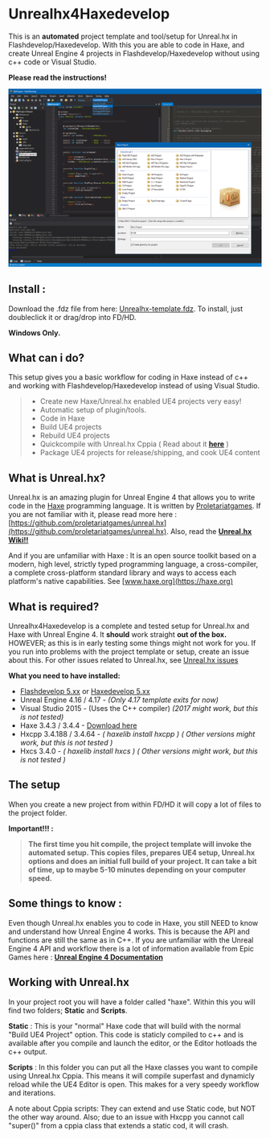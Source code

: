 # Unrealhx4Haxedevelop

This is an **automated** project template and tool/setup for Unreal.hx in Flashdevelop/Haxedevelop. With this you are able to code in Haxe, and create Unreal Engine 4 projects in Flashdevelop/Haxedevelop without using c++ code or Visual Studio.

**Please read the instructions!**

![](Screenshot.jpg?raw=true)

## Install :
Download the .fdz file from here:
[Unrealhx-template.fdz](https://github.com/datee/Unrealhx4Haxedevelop/raw/master/Unrealhx-template.fdz).
To install, just doubleclick it or drag/drop into FD/HD.

**Windows Only.**


## What can i do?
This setup gives you a basic workflow for coding in Haxe instead of c++ and working with Flashdevelop/Haxedevelop instead of using Visual Studio.

>- Create new Haxe/Unreal.hx enabled UE4 projects very easy!
>- Automatic setup of plugin/tools.
>- Code in Haxe
>- Build UE4 projects
>- Rebuild UE4 projects
>- Quickcompile with Unreal.hx Cppia ( Read about it [**here**](https://github.com/proletariatgames/unreal.hx/wiki/Faster-compiler-iteration-with-cppia) )
>- Package UE4 projects for release/shipping, and cook UE4 content
 
## What is Unreal.hx?
Unreal.hx is an amazing plugin for Unreal Engine 4 that allows you to write code in the [Haxe](https://haxe.org) programming language. It is written by [Proletariatgames](http://proletariat.com/).
If you are not familiar with it, please read more here : [https://github.com/proletariatgames/unreal.hx](https://github.com/proletariatgames/unreal.hx). 
Also, read the [**Unreal.hx Wiki!!**](https://github.com/proletariatgames/unreal.hx/wiki)

And if you are unfamiliar with Haxe : It is an open source toolkit based on a modern, high level, strictly typed programming language, a cross-compiler, a complete cross-platform standard library and ways to access each platform's native capabilities. See [www.haxe.org](https://haxe.org)


## What is required?
Unrealhx4Haxedevelop is a complete and tested setup for Unreal.hx and Haxe with Unreal Engine 4. It **should** work straight **out of the box.** HOWEVER; as this is in early testing some things might not work for you. If you run into problems with the project template or setup, create an issue about this. For other issues related to Unreal.hx, see [Unreal.hx issues](https://github.com/proletariatgames/unreal.hx/issues)

**What you need to have installed:**
- [Flashdevelop 5.xx](http://www.flashdevelop.org/) or [Haxedevelop 5.xx](http://haxedevelop.org/)
- Unreal Engine 4.16 / 4.17 - *(Only 4.17 template exits for now)*
- Visual Studio 2015 - (Uses the C++ compiler) *(2017 might work, but this is not tested)*
- Haxe 3.4.3 / 3.4.4 - [Download here](https://haxe.org/download/)
- Hxcpp 3.4.188 / 3.4.64 - *( haxelib install hxcpp )* *( Other versions might work, but this is not tested )*
- Hxcs 3.4.0 - *( haxelib install hxcs )* *( Other versions might work, but this is not tested )*


## The setup
When you create a new project from within FD/HD it will copy a lot of files to the project folder.

**Important!!! :**
> **The first time you hit compile, the project template will invoke the automated setup. This copies files, prepares UE4 setup, Unreal.hx options and does an initial full build of your project. It can take a bit of time, up to maybe 5-10 minutes depending
> on your computer speed.**


## Some things to know :
Even though Unreal.hx enables you to code in Haxe, you still NEED to know and understand how Unreal Engine 4 works. This is because the API and functions are still the same as in C++.
If you are unfamiliar with the Unreal Engine 4 API and workflow there is a lot of information available from Epic Games here : **[Unreal Engine 4 Documentation](https://docs.unrealengine.com/latest/INT/)**

## Working with Unreal.hx
In your project root you will have a folder called "haxe". Within this you will find two folders; **Static** and **Scripts**.

**Static** : This is your "normal" Haxe code that will build with the normal "Build UE4 Project" option. This code is staticly compiled to c++ and is available after you compile and launch the editor, or the Editor hotloads the c++ output.

**Scripts** : In this folder you can put all the Haxe classes you want to compile using Unreal.hx Cppia. This means it will compile superfast and dynamicly reload while the UE4 Editor is open. This makes for a very speedy workflow and iterations. 

A note about Cppia scripts: They can extend and use Static code, but NOT the other way around. Also; due to an issue with Hxcpp you cannot call "super()" from a cppia class that extends a static cod, it will crash. 
